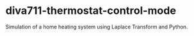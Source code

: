 # diva711-thermostat-control-mode
Simulation of a home heating system using Laplace Transform and Python.

